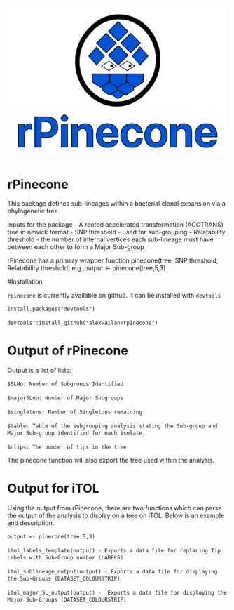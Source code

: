 <div align="center">
    <img src="/misc/rPineconeLogo_full.png?raw=true?" width="500">
</div>

# rPinecone

This package defines sub-lineages within a bacterial clonal expansion via a phylogenetic tree.

Inputs for the package 
	- A rooted accelerated transformation (ACCTRANS) tree in newick format
	- SNP threshold - used for sub-grouping
	- Relatability threshold - the number of internal vertices each sub-lineage must have between each other to form a Major Sub-group
	
rPinecone has a primary wrapper function pinecone(tree, SNP threshold, Relatability threshold) e.g. output <- pinecone(tree,5,3)

#Installation

`rpinecone` is currently available on github. It can be installed with `devtools`

```{r, eval = FALSE}
install.packages("devtools")

devtools::install_github("alexwailan/rpinecone")
```



# Output of rPinecone
Output is a list of lists:

	$SLNo: Number of Subgroups Identified

	$majorSLno: Number of Major Subgroups

	$singletons: Number of Singletons remaining

	$table: Table of the subgrouping analysis stating the Sub-group and Major Sub-group identified for each isolate.

	$ntips: The number of tips in the tree

The pinecone function will also export the tree used within the analysis.

# Output for iTOL
Using the output from rPinecone, there are two functions which can parse the output of the analysis to display on a tree on iTOL. Below is an example and description.

	output <- pinecone(tree,5,3)

	itol_labels_template(output) - Exports a data file for replacing Tip Labels with Sub-Group number (LABELS)
	
	itol_sublineage_output(output) - Exports a data file for displaying the Sub-Groups (DATASET_COLOURSTRIP)

	itol_major_SL_output(output) -  Exports a data file for displaying the Major Sub-Groups (DATASET_COLOURSTRIP)

	
